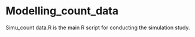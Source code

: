# Modelling_count_data

Simu_count data.R is the main R script for conducting the simulation study.

## 
